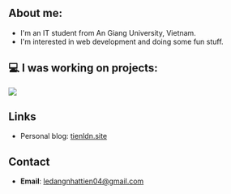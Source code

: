 ## About me:

- I'm an IT student from An Giang University, Vietnam. 
- I'm interested in web development and doing some fun stuff.

## 💻 I was working on projects:

<img src="https://go-skill-icons.vercel.app/api/icons?i=laravel,nextjs,react,flutter,vuejs,tauri,svelte,dotnet&perline=5">

## Links
- Personal blog: [tienldn.site](https://tienldn.site/)

## Contact
- **Email**: [ledangnhattien04@gmail.com](mailto:ledangnhattien04@gmail.com)
